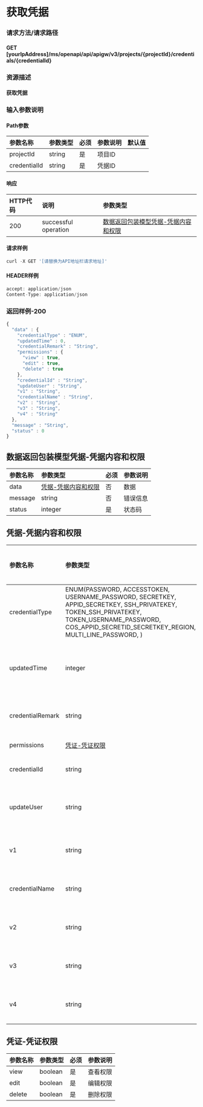 # 获取凭据

### 请求方法/请求路径

#### GET  \[yourIpAddress\]/ms/openapi/api/apigw/v3/projects/{projectId}/credentials/{credentialId}

### 资源描述

#### 获取凭据

### 输入参数说明

#### Path参数

| 参数名称 | 参数类型 | 必须 | 参数说明 | 默认值 |
| :--- | :--- | :--- | :--- | :--- |
| projectId | string | 是 | 项目ID |  |
| credentialId | string | 是 | 凭据ID |  |

#### 响应

| HTTP代码 | 说明 | 参数类型 |
| :--- | :--- | :--- |
| 200 | successful operation | [数据返回包装模型凭据-凭据内容和权限](huo-qu-ping-ju.md) |

#### 请求样例

```javascript
curl -X GET '[请替换为API地址栏请求地址]'
```

#### HEADER样例

```javascript
accept: application/json
Content-Type: application/json
```

### 返回样例-200

```javascript
{
  "data" : {
    "credentialType" : "ENUM",
    "updatedTime" : 0,
    "credentialRemark" : "String",
    "permissions" : {
      "view" : true,
      "edit" : true,
      "delete" : true
    },
    "credentialId" : "String",
    "updateUser" : "String",
    "v1" : "String",
    "credentialName" : "String",
    "v2" : "String",
    "v3" : "String",
    "v4" : "String"
  },
  "message" : "String",
  "status" : 0
}
```

## 数据返回包装模型凭据-凭据内容和权限

| 参数名称 | 参数类型 | 必须 | 参数说明 |
| :--- | :--- | :--- | :--- |
| data | [凭据-凭据内容和权限](huo-qu-ping-ju.md) | 否 | 数据 |
| message | string | 否 | 错误信息 |
| status | integer | 是 | 状态码 |

## 凭据-凭据内容和权限

| 参数名称 | 参数类型 | 必须 | 参数说明 |
| :--- | :--- | :--- | :--- |
| credentialType | ENUM\(PASSWORD, ACCESSTOKEN, USERNAME\_PASSWORD, SECRETKEY, APPID\_SECRETKEY, SSH\_PRIVATEKEY, TOKEN\_SSH\_PRIVATEKEY, TOKEN\_USERNAME\_PASSWORD, COS\_APPID\_SECRETID\_SECRETKEY\_REGION, MULTI\_LINE\_PASSWORD, \) | 是 | 凭据类型 |
| updatedTime | integer | 是 | 最后更新时间 |
| credentialRemark | string | 否 | 凭据描述 |
| permissions | [凭证-凭证权限](huo-qu-ping-ju.md) | 是 | 权限 |
| credentialId | string | 是 | 凭据ID |
| updateUser | string | 是 | 最后更新者 |
| v1 | string | 是 | 凭据内容 |
| credentialName | string | 是 | 凭据名称 |
| v2 | string | 是 | 凭据内容 |
| v3 | string | 是 | 凭据内容 |
| v4 | string | 是 | 凭据内容 |

## 凭证-凭证权限

| 参数名称 | 参数类型 | 必须 | 参数说明 |
| :--- | :--- | :--- | :--- |
| view | boolean | 是 | 查看权限 |
| edit | boolean | 是 | 编辑权限 |
| delete | boolean | 是 | 删除权限 |

